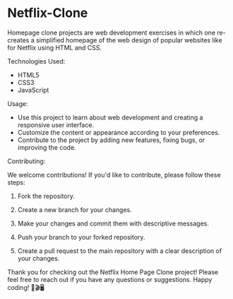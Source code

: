 # Netflix-Clone
Homepage clone projects are web development exercises in which one re-creates a simplified homepage of the web design of popular websites like for Netflix using HTML and CSS.

Technologies Used:

- HTML5
- CSS3
- JavaScript

Usage:

- Use this project to learn about web development and creating a responsive user interface.
- Customize the content or appearance according to your preferences.
- Contribute to the project by adding new features, fixing bugs, or improving the code.

Contributing:

We welcome contributions! If you'd like to contribute, please follow these steps:

1. Fork the repository.

2. Create a new branch for your changes.

3. Make your changes and commit them with descriptive messages.

4. Push your branch to your forked repository.

5. Create a pull request to the main repository with a clear description of your changes.


Thank you for checking out the Netflix Home Page Clone project! Please feel free to reach out if you have any questions or suggestions. Happy coding! 🍿🎬🖥️
